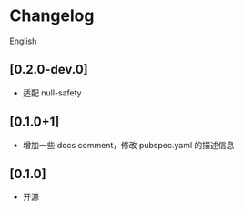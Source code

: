 # Changelog

[English](./CHANGELOG_en.md)

## [0.2.0-dev.0]

* 适配 null-safety

## [0.1.0+1]

* 增加一些 docs comment，修改 pubspec.yaml 的描述信息

## [0.1.0]

* 开源
